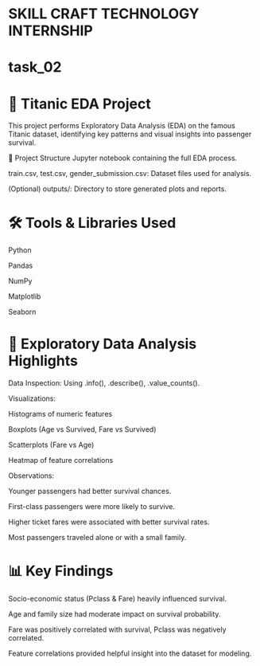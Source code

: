 # SKILL CRAFT TECHNOLOGY INTERNSHIP
# task_02

# 🚢 Titanic EDA Project
This project performs Exploratory Data Analysis (EDA) on the famous Titanic dataset, identifying key patterns and visual insights into passenger survival.

📑 Project Structure
Jupyter notebook containing the full EDA process.

train.csv, test.csv, gender_submission.csv: Dataset files used for analysis.

(Optional) outputs/: Directory to store generated plots and reports.

# 🛠️ Tools & Libraries Used
Python

Pandas

NumPy

Matplotlib

Seaborn

# 🧠 Exploratory Data Analysis Highlights
Data Inspection: Using .info(), .describe(), .value_counts().

Visualizations:

Histograms of numeric features

Boxplots (Age vs Survived, Fare vs Survived)

Scatterplots (Fare vs Age)

Heatmap of feature correlations

Observations:

Younger passengers had better survival chances.

First-class passengers were more likely to survive.

Higher ticket fares were associated with better survival rates.

Most passengers traveled alone or with a small family.

# 📊 Key Findings
Socio-economic status (Pclass & Fare) heavily influenced survival.

Age and family size had moderate impact on survival probability.

Fare was positively correlated with survival, Pclass was negatively correlated.

Feature correlations provided helpful insight into the dataset for modeling.


